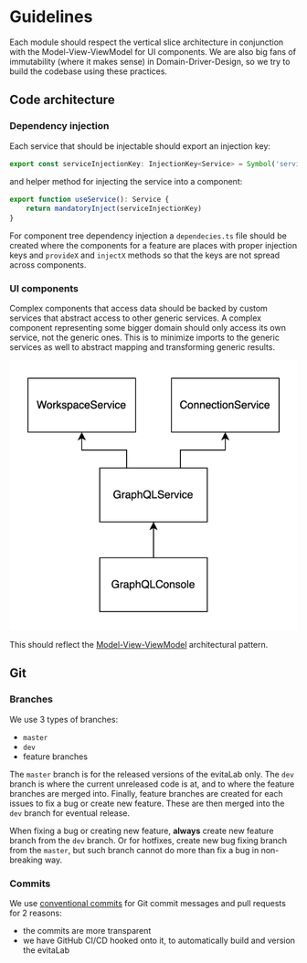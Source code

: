 # Guidelines

Each module should respect the vertical slice architecture in conjunction with the Model-View-ViewModel for UI components.
We are also big fans of immutability (where it makes sense) in Domain-Driver-Design, so we try to build the codebase using
these practices.

## Code architecture

### Dependency injection

Each service that should be injectable should export an injection key:

```ts
export const serviceInjectionKey: InjectionKey<Service> = Symbol('service')
```

and helper method for injecting the service into a component:

```ts
export function useService(): Service {
    return mandatoryInject(serviceInjectionKey)
}
```

For component tree dependency injection a `dependecies.ts` file should be created where the components for a feature are 
places with proper injection keys and `provideX` and `injectX` methods so that the keys are not spread across components.

### UI components

Complex components that access data should be backed by custom services that abstract access to other generic services.
A complex component representing some bigger domain should only access its own service, not the generic ones. This
is to minimize imports to the generic services as well to abstract mapping and transforming generic results.

![Component-service hierarchy](assets/component-service-hierarchy.svg)

This should reflect the [Model-View-ViewModel](https://en.wikipedia.org/wiki/Model%E2%80%93view%E2%80%93viewmodel) architectural pattern.

## Git

### Branches

We use 3 types of branches:

- `master`
- `dev`
- feature branches

The `master` branch is for the released versions of the evitaLab only. The `dev` branch is where the current unreleased
code is at, and to where the feature branches are merged into. Finally, feature branches are created for each issues
to fix a bug or create new feature. These are then merged into the `dev` branch for eventual release.

When fixing a bug or creating new feature, **always** create new feature branch from the `dev` branch. Or for hotfixes, 
create new bug fixing branch from the `master`, but such branch cannot do more than fix a bug in non-breaking way.

### Commits

We use [conventional commits](https://www.conventionalcommits.org/en/v1.0.0/) for Git commit messages and pull requests 
for 2 reasons: 

- the commits are more transparent
- we have GitHub CI/CD hooked onto it, to automatically build and version the evitaLab